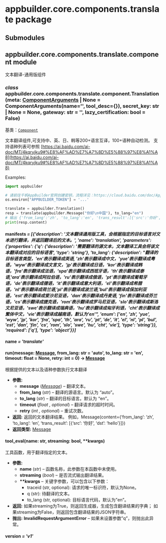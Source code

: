 # appbuilder.core.components.translate package

## Submodules

## appbuilder.core.components.translate.component module

文本翻译-通用版组件

### *class* appbuilder.core.components.translate.component.Translation(meta: [ComponentArguments](appbuilder.core.md#appbuilder.core.component.ComponentArguments) | None = ComponentArguments(name='', tool_desc={}), secret_key: str | None = None, gateway: str = '', lazy_certification: bool = False)

基类：[`Component`](appbuilder.core.md#appbuilder.core.component.Component)

文本翻译组件,可支持中、英、日、韩等200+语言互译，100+语种自动检测。
支持语种列表可参照 [https://ai.baidu.com/ai-doc/MT/4kqryjku9#%E8%AF%AD%E7%A7%8D%E5%88%97%E8%A1%A8](https://ai.baidu.com/ai-doc/MT/4kqryjku9#%E8%AF%AD%E7%A7%8D%E5%88%97%E8%A1%A8)

Examples:

```python
import appbuilder

# 请前往千帆AppBuilder官网创建密钥，流程详见：https://cloud.baidu.com/doc/AppBuilder/s/Olq6grrt6#1%E3%80%81%E5%88%9B%E5%BB%BA%E5%AF%86%E9%92%A5
os.environ["APPBUILDER_TOKEN"] = '...'

translate = appbuilder.Translation()
resp = translate(appbuilder.Message("你好\n中国"), to_lang="en")
# 输出 {'from_lang':'zh', 'to_lang':'en', 'trans_result':[{'src':'你好','dst':'hello'},{'src':'中国','dst':'China'}]}
print(resp.content)
```

#### manifests *= [{'description': '文本翻译通用版工具，会根据指定的目标语言对文本进行翻译，并返回翻译后的文本。', 'name': 'translation', 'parameters': {'properties': {'q': {'description': '需要翻译的源文本，文本翻译工具会将该文本翻译成对应的目标语言', 'type': 'string'}, 'to_lang': {'description': "翻译的目标语言类型，'en'表示翻译成英语, 'zh'表示翻译成中文，'yue'表示翻译成粤语，'wyw'表示翻译成文言文，'jp'表示翻译成日语，'kor'表示翻译成韩语，'fra'表示翻译成法语，'spa'表示翻译成西班牙语，'th'表示翻译成泰语,'ara'表示翻译成阿拉伯语，'ru'表示翻译成俄语，'pt'表示翻译成葡萄牙语，'de'表示翻译成德语，'it'表示翻译成意大利语，'el'表示翻译成希腊语，'nl'表示翻译成荷兰语,'pl'表示翻译成波兰语,'bul'表示翻译成保加利亚语，'est'表示翻译成爱沙尼亚语，'dan'表示翻译成丹麦语, 'fin'表示翻译成芬兰语，'cs'表示翻译成捷克语，'rom'表示翻译成罗马尼亚语，'slo'表示翻译成斯洛文尼亚语，'swe'表示翻译成瑞典语，'hu'表示翻译成匈牙利语，'cht'表示翻译成繁体中文，'vie'表示翻译成越南语，默认为'en'", 'enum': ['en', 'zh', 'yue', 'wyw', 'jp', 'kor', 'fra', 'spa', 'th', 'ara', 'ru', 'pt', 'de', 'it', 'el', 'nl', 'pl', 'bul', 'est', 'dan', 'fin', 'cs', 'rom', 'slo', 'swe', 'hu', 'cht', 'vie'], 'type': 'string'}}, 'required': ['q'], 'type': 'object'}}]*

#### name *= 'translate'*

#### run(message: [Message](appbuilder.core.md#appbuilder.core.message.Message), from_lang: str = 'auto', to_lang: str = 'en', timeout: float = None, retry: int = 0) → [Message](appbuilder.core.md#appbuilder.core.message.Message)

根据提供的文本以及语种参数执行文本翻译

* **参数:**
  * **message** ([*Message*](appbuilder.core.md#appbuilder.core.message.Message)) – 翻译文本。
  * **from_lang** (*str*) – 翻译的源语言。默认为 “auto”。
  * **to_lang** (*str*) – 翻译的目标语言。默认为 “en”。
  * **timeout** (*float* *,* *optional*) – 翻译请求的超时时间。
  * **retry** (*int* *,* *optional*) – 重试次数。
* **返回:**
  返回的文本翻译结果。
  例如，Message(content={‘from_lang’: ‘zh’, ‘to_lang’: ‘en’, ‘trans_result’: [{‘src’: ‘你好’, ‘dst’: ‘hello’}]})
* **返回类型:**
  [Message](appbuilder.core.md#appbuilder.core.message.Message)

#### tool_eval(name: str, streaming: bool, \*\*kwargs)

工具函数，用于翻译指定的文本。

* **参数:**
  * **name** (*str*) – 函数名称，此参数在本函数中未使用。
  * **streaming** (*bool*) – 是否流式输出翻译结果。
  * **\*\*kwargs** – 关键字参数，可以包含以下参数：
    - traceid (str, optional): 请求的唯一标识符，默认为None。
    - q (str): 待翻译的文本。
    - to_lang (str, optional): 目标语言代码，默认为”en”。
* **返回:**
  如果streaming为True，则返回生成器，生成包含翻译结果的字典；
  如果streaming为False，则返回包含翻译结果的JSON字符串。
* **抛出:**
  **InvalidRequestArgumentError** – 如果未设置参数”q”，则抛出此异常。

#### version *= 'v1'*
